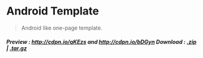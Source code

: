 # Android Template

> Android like one-page template.  

##### Preview : *http://cdpn.io/qKEzs* and *http://cdpn.io/bDGyn*  Download : *[.zip](https://github.com/krman009/androidtemplate/zipball/master)* | *[.tar.gz](https://github.com/krman009/androidtemplate/tarball/master)*
